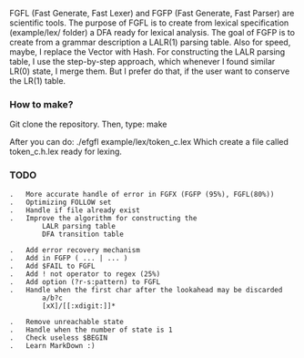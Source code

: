 FGFL (Fast Generate, Fast Lexer) and FGFP (Fast Generate, Fast Parser)
are scientific tools.
The purpose of FGFL is to create from lexical specification (example/lex/ folder)
a DFA ready for lexical analysis.
The goal of FGFP is to create from a grammar description a LALR(1) parsing table.
Also for speed, maybe, I replace the Vector with Hash.
For constructing the LALR parsing table, I use the step-by-step approach, which
whenever I found similar LR(0) state, I merge them.
But I prefer do that, if the user want to conserve the LR(1) table.

### How to make? ###
Git clone the repository.
Then, type: make

After you can do: ./efgfl example/lex/token_c.lex
Which create a file called token_c.h.lex ready for lexing.

### TODO ###
    .   More accurate handle of error in FGFX (FGFP (95%), FGFL(80%))
    .   Optimizing FOLLOW set
    .   Handle if file already exist
    .   Improve the algorithm for constructing the
            LALR parsing table
            DFA transition table

    .   Add error recovery mechanism
    .   Add in FGFP ( ... | ... )
    .   Add $FAIL to FGFL
    .   Add ! not operator to regex (25%)
    .   Add option (?r-s:pattern) to FGFL
    .   Handle when the first char after the lookahead may be discarded
            a/b?c
            [xX]/[[:xdigit:]]*

    .   Remove unreachable state
    .   Handle when the number of state is 1
    .   Check useless $BEGIN
    .   Learn MarkDown :)

